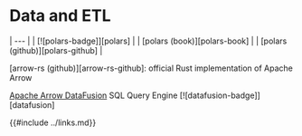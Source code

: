 # Data and ETL

| --- |
| [![polars-badge]][polars] |
| [polars (book)][polars-book] |
| [polars (github)][polars-github] |

[arrow-rs (github)][arrow-rs-github]: official Rust implementation of Apache Arrow

[Apache Arrow DataFusion]( https://arrow.apache.org/datafusion/ ) SQL Query Engine [![datafusion-badge]][datafusion]

{{#include ../links.md}}
